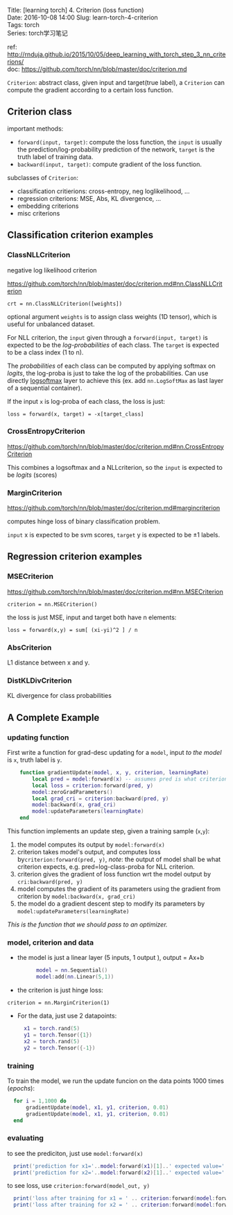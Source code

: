 Title: [learning torch] 4. Criterion (loss function)  
Date: 2016-10-08 14:00 
Slug:  learn-torch-4-criterion  
Tags: torch  
Series: torch学习笔记 
 
       
  
ref: <http://rnduja.github.io/2015/10/05/deep_learning_with_torch_step_3_nn_criterions/>   
doc: <https://github.com/torch/nn/blob/master/doc/criterion.md>   
  
``Criterion``: abstract class, given input and target(true label), a ``Criterion`` can compute the gradient according to a certain loss function.   
  
Criterion class  
---------------  
  
important methods:   
  
* ``forward(input, target)``: compute the loss function, the ``input`` is usually the prediction/log-probability prediction of the network, ``target`` is the truth label of training data.   
* ``backward(input, target)``: compute gradient of the loss function.   
  
  
subclasses of ``Criterion``:  
  
  
* classification critierions: cross-entropy, neg loglikelihood, ...  
* regression criterions: MSE, Abs, KL divergence, ...  
* embedding criterions  
* misc criterions  
  
  
Classification criterion examples  
---------------------------------  
  
### ClassNLLCriterion  
  
negative log likelihood criterion  
  
<https://github.com/torch/nn/blob/master/doc/criterion.md#nn.ClassNLLCriterion>  
  
``crt = nn.ClassNLLCriterion([weights])``  

optional argument ``weights`` is to assign class weights (1D tensor), which is useful for unbalanced dataset.   
  
For NLL criterion, the ``input`` given through a ``forward(input, target)`` is expected to be the *log-probabilities* of each class. The ``target`` is expected to be a class index (1 to n).   
  
The *probabilities* of each class can be computed by applying softmax on *logits*,  the log-proba is just to take the log of the probabilities. Can use directly [logsoftmax](https://github.com/torch/nn/blob/master/doc/transfer.md#logsoftmax) layer to achieve this (ex. add ``nn.LogSoftMax`` as last layer of a sequential container).   
  
If the input ``x`` is log-proba of each class, the loss is just:   
  
``loss = forward(x, target) = -x[target_class]``  
  
  
### CrossEntropyCriterion  
  
<https://github.com/torch/nn/blob/master/doc/criterion.md#nn.CrossEntropyCriterion>  
  
This combines a logsoftmax and a NLLcriterion, so the ``input`` is expected to be *logits* (scores)  
  
### MarginCriterion  
  
<https://github.com/torch/nn/blob/master/doc/criterion.md#margincriterion>  
  
computes hinge loss of binary classification problem.   
  
``input`` x is expected to be svm scores, ``target`` y is expected to be ±1 labels.   
  
  
Regression criterion examples  
-----------------------------  
  
### MSECriterion  
  
<https://github.com/torch/nn/blob/master/doc/criterion.md#nn.MSECriterion>  
  
``criterion = nn.MSECriterion()``  
  
the loss is just MSE, input and target both have n elements:   
  
``loss = forward(x,y) = sum[ (xi-yi)^2 ] / n``  
  
### AbsCriterion  
  
L1 distance between x and y.   
  
### DistKLDivCriterion  
  
KL divergence for class probabilities   
  
  
A Complete Example  
------------------  
  
### updating function  
  
First write a function for  grad-desc updating for a ``model``, input *to the model* is ``x``, truth label is ``y``.   
  
```lua
	function gradientUpdate(model, x, y, criterion, learningRate)  
		local pred = model:forward(x) -- assumes pred is what criterion expects as input  
		local loss = criterion:forward(pred, y)  
		model:zeroGradParameters()  
		local grad_cri = criterion:backward(pred, y)  
		model:backward(x, grad_cri)  
		model:updateParameters(learningRate)  
	end  
```  
  
This function implements an update step, given a training sample (``x``,``y``):  
  
  
1. the model computes its output by ``model:forward(x)``  
2. criterion takes model's output, and computes loss by``criterion:forward(pred, y)``, *note*: the output of model shall be what criterion expects, e.g. pred=log-class-proba for NLL criterion.   
3. criterion gives the gradient of loss function wrt the model output by ``cri:backward(pred, y)``  
4. model computes the gradient of its parameters using the gradient from criterion by ``model:backward(x, grad_cri)``  
5. the model do a gradient descent step to modify its parameters by ``model:updateParameters(learningRate)``  
  
    
*This is the function that we should pass to an optimizer.*   
  
### model, criterion and data  
  
  
* the model is just a linear layer (5 inputs, 1 output ), output = Ax+b  
  
  ```lua
		model = nn.Sequential()  
		model:add(nn.Linear(5,1))  
    ```
  
  
  
* the criterion is just hinge loss:   
  
  
``criterion = nn.MarginCriterion(1)``  
  
  
* For the data, just use 2 datapoints:   
  
  ```lua
	x1 = torch.rand(5)  
	y1 = torch.Tensor({1})  
	x2 = torch.rand(5)  
	y2 = torch.Tensor({-1})  
  ```
  
### training  
  
To train the model, we run the update funcion on the data points 1000 times (*epochs*):   
  
  ```lua
	for i = 1,1000 do  
	    gradientUpdate(model, x1, y1, criterion, 0.01)  
	    gradientUpdate(model, x1, y1, criterion, 0.01)  
	end  
  ```
  
### evaluating  
  
to see the prediciton, just use ``model:forward(x)``  
  
  ```lua
	print('prediction for x1='..model:forward(x1)[1]..' expected value='..y1[1])  
	print('prediction for x2='..model:forward(x2)[1]..' expected value='..y2[1])  
  ```  
  
to see loss, use ``criterion:forward(model_out, y)``  
  
  ```lua
	print('loss after training for x1 = ' .. criterion:forward(model:forward(x1), y1))  
	print('loss after training for x2 = ' .. criterion:forward(model:forward(x2), y2))  
  ```
